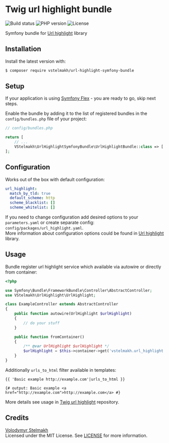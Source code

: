 # Twig url highlight bundle
![Build status](https://github.com/vstelmakh/url-highlight-symfony-bundle/workflows/build/badge.svg?branch=master)
![PHP version](https://img.shields.io/packagist/php-v/vstelmakh/url-highlight-symfony-bundle)
![License](https://img.shields.io/github/license/vstelmakh/url-highlight-symfony-bundle)

Symfony bundle for [Url highlight](https://github.com/vstelmakh/url-highlight) library  

## Installation
Install the latest version with:  
```bash
$ composer require vstelmakh/url-highlight-symfony-bundle
```

## Setup
If your application is using [Symfony Flex](https://symfony.com/doc/current/setup/flex.html) - you are ready to go, skip next steps.

Enable the bundle by adding it to the list of registered bundles
in the `config/bundles.php` file of your project:

```php
// config/bundles.php

return [
    // ...
    VStelmakh\UrlHighlightSymfonyBundle\UrlHighlightBundle::class => ['all' => true],
];
```

## Configuration
Works out of the box with default configuration:  
```yaml
url_highlight:
  match_by_tld: true
  default_scheme: http
  scheme_blacklist: []
  scheme_whitelist: []
```
If you need to change configuration add desired options to your `parameters.yaml` or create separate config: `config/packages/url_highlight.yaml`.  
More information about configuration options could be found in [Url highlight](https://github.com/vstelmakh/url-highlight#configuration) library.  

## Usage
Bundle register url highlight service which available via autowire or directly from container:  
```php
<?php

use Symfony\Bundle\FrameworkBundle\Controller\AbstractController;
use VStelmakh\UrlHighlight\UrlHighlight;

class ExampleController extends AbstractController
{
    public function autowire(UrlHighlight $urlHighlight)
    {
        // do your stuff
    }

    public function fromContainer()
    {
        /** @var UrlHighlight $urlHighlight */
        $urlHighlight = $this->container->get('vstelmakh.url_highlight');
    }
}
```

Additionally `urls_to_html` filter available in templates:  
```twig
{{ 'Basic example http://example.com'|urls_to_html }}

{# output: Basic example <a href="http://example.com">http://example.com</a> #}
```

More details see usage in [Twig url highlight](https://github.com/vstelmakh/url-highlight-twig-extension#usage) repository.

## Credits
[Volodymyr Stelmakh](https://github.com/vstelmakh)  
Licensed under the MIT License. See [LICENSE](LICENSE) for more information.  